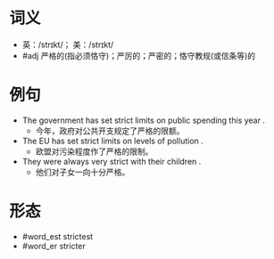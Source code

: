 # 词义
- 英：/strɪkt/； 美：/strɪkt/
- #adj 严格的(指必须恪守)；严厉的；严密的；恪守教规(或信条等)的
# 例句
- The government has set strict limits on public spending this year .
	- 今年，政府对公共开支规定了严格的限额。
- The EU has set strict limits on levels of pollution .
	- 欧盟对污染程度作了严格的限制。
- They were always very strict with their children .
	- 他们对子女一向十分严格。
# 形态
- #word_est strictest
- #word_er stricter
